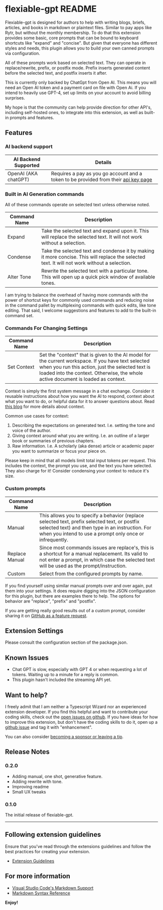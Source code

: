 # flexiable-gpt README

Flexiable-gpt is designed for authors to help with writing blogs, briefs, articles, and books in markdown or plaintext files.  Similar to pay apps like Rytr, but without the monthly membership. To do that this extension provides some basic, core prompts that can be bound to keyboard shortcuts like "expand" and "concise".  But given that everyone has different styles and needs, this plugin allows you to build your own canned prompts via configuration.  

All of these prompts work based on selected text.  They can operate in replace/rewrite, prefix, or postfix mode.  Prefix inserts generated content before the selected text, and postfix inserts it after. 

This is currently only backed by ChatGpt from Open AI.  This means you will need an Open AI token and a payment card on file with Open Ai.  If you intend to heavily use GPT-4, set up limits on your account to avoid billing surprises.  

My hope is that the community can help provide direction for other API's, including self-hosted ones, to integrate into this extension, as well as built-in prompts and features.  

## Features

### AI backend support

| AI Backend Supported | Details |
|---|---|
| OpenAI (AKA chatGPT) | Requires a pay as you go account and a token to be provided from their [api key page](https://platform.openai.com/account/api-keys) |



### Built in AI Generation commands

All of these commands operate on selected text unless otherwise noted.  

| Command Name | Description |
|----|---|
| Expand | Take the selected text and expand upon it.  This will replace the selected text.  It will not work without a selection. |
| Condense | Take the selected text and condense it by making it more concise.  This will replace the selected text.  It will not work without a selection. |
| Alter Tone | Rewrite the selected text with a particular tone.  This will open up a quick pick window of available tones. |

I am trying to balance the overhead of having more commands with the power of shortcut keys for commonly used commands and reducing noise in the command pallet by multiplexing commands with quick edits, like tone editing.  That said, I welcome suggestions and features to add to the built-in command set.  

### Commands For Changing Settings

| Command Name | Description |
|----|---|
| Set Context | Set the "context" that is given to the AI model for the current workspace.  If you have text selected when you run this action, just the selected text is loaded into the context.  Otherwise, the whole active document is loaded as context. |

Context is simply the first system message in a chat exchange.  Consider it reusable instructions about how you want the AI to respond, context about what you want to do, or helpful data for it to answer questions about.   Read [this blog](https://docs.kanaries.net/tutorials/ChatGPT/chatgpt-context-window#understanding-the-chatgpt-context-window) for more details about context. 

Common use cases for context:

1. Describing the expectations on generated text.  I.e. setting the tone and voice of the author.  
2. Giving context around what you are writing.   I.e. an outline of a larger book or summaries of previous chapters.
3. Raw information.  I.e. A scholarly (aka dense) article or academic paper you want to summarize or focus your piece on.

Please keep in mind that all models limit total input tokens per request.  This includes the context, the prompt you use, and the text you have selected.  They also charge for it! Consider condensing your context to reduce it's size.

### Custom prompts

| Command Name | Description |
|----|---|
| Manual |  This allows you to specify a behavior (replace selected text, prefix selected text, or postfix selected text) and then type in an instruction.  For when you intend to use a prompt only once or infrequently. |
| Replace Manual | Since most commands issues are replace's, this is a shortcut for a manual replacement.  Its valid to not enter a prompt, in which case the selected text will be used as the prompt/instruction. |
| Custom | Select from the configured prompts by name. |  

If you find yourself using similar manual prompts over and over again, put them into your settings. It does require digging into the JSON configuration for this plugin, but there are examples there to help.  The options for behavior are "replace", "prefix" and "postfix".  

If you are getting really good results out of a custom prompt, consider sharing it on [GitHub as a feature request](https://github.com/erik-helleren/flexiable-gpt/issues/new).  

## Extension Settings

Please consult the configuration section of the package.json.

## Known Issues

* Chat GPT is slow, especially with GPT 4 or when requesting a lot of tokens. Waiting up to a minute for a reply is common. 
* This plugin hasn't included the streaming API yet.

## Want to help?

I freely admit that I am neither a Typescript Wizard nor an experienced extension developer.  If you find this helpful and want to contribute your coding skills, check out the [open issues on github](https://github.com/erik-helleren/flexiable-gpt/issues).  If you have ideas for how to improve this extension, but don't have the coding skills to do it, open up a [github issue](https://github.com/erik-helleren/flexiable-gpt/issues) and tag it with "enhancement".  

You can also consider [becoming a sponsor or leaving a tip](https://ko-fi.com/erikhelleren).  

## Release Notes

### 0.2.0

* Adding manual, one shot, generative feature.
* Adding rewrite with tone.  
* Improving readme
* Small UX tweaks

### 0.1.0

The initial release of flexiable-gpt.

---

## Following extension guidelines

Ensure that you've read through the extensions guidelines and follow the best practices for creating your extension.

* [Extension Guidelines](https://code.visualstudio.com/api/references/extension-guidelines)

## For more information

* [Visual Studio Code's Markdown Support](http://code.visualstudio.com/docs/languages/markdown)
* [Markdown Syntax Reference](https://help.github.com/articles/markdown-basics/)

**Enjoy!**
